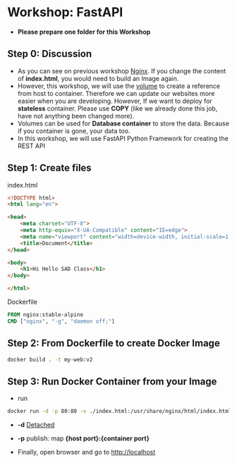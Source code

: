 # Workshop: FastAPI

- **Please prepare one folder for this Workshop**

## Step 0: Discussion
- As you can see on previous workshop [Nginx](./nginx.md). If you change the content of **index.html**, you would need to build an Image again.
- However, this workshop, we will use the [volume](https://docs.docker.com/storage/volumes/) to create a reference from host to container. Therefore we can update our websites more easier when you are developing. However, If we want to deploy for **stateless** container. Please use **COPY** (like we already done this job, have not anything been changed more). 
- Volumes can be used for **Database container** to store the data. Because if you container is gone, your data too.
- In this workshop, we will use FastAPI Python Framework for creating the REST API
## Step 1: Create files

index.html
```html
<!DOCTYPE html>
<html lang="en">

<head>
    <meta charset="UTF-8">
    <meta http-equiv="X-UA-Compatible" content="IE=edge">
    <meta name="viewport" content="width=device-width, initial-scale=1.0">
    <title>Document</title>
</head>

<body>
    <h1>Hi Hello SAD Class</h1>
</body>

</html>
```

Dockerfile
```Dockerfile
FROM nginx:stable-alpine
CMD ["nginx", "-g", "daemon off;"]
```


## Step 2: From Dockerfile to create Docker Image
```bash
docker build . -t my-web:v2
```

## Step 3: Run Docker Container from your Image

- run

```bash
docker run -d -p 80:80 -v ./index.html:/usr/share/nginx/html/index.html my-web:v2
```
- **-d** [Detached](https://docs.docker.com/engine/reference/run/#detached--d)
- **-p** publish: map **{host port}:{container port}**

- Finally, open browser and go to [http://localhost](http://localhost)